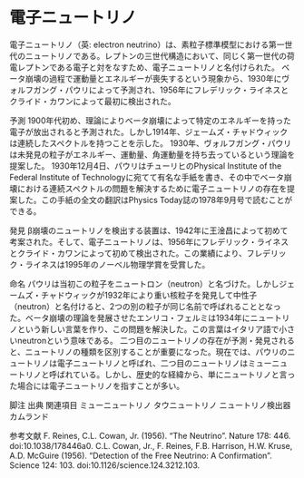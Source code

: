 # 電子ニュートリノ

電子ニュートリノ（英: electron neutrino）は、素粒子標準模型における第一世代のニュートリノである。レプトンの三世代構造において、同じく第一世代の荷電レプトンである電子と対をなすため、電子ニュートリノと名付けられた。
ベータ崩壊の過程で運動量とエネルギーが喪失するという現象から、1930年にヴォルフガング・パウリによって予測され、1956年にフレデリック・ライネスとクライド・カワンによって最初に検出された。

予測
1900年代初め、理論によりベータ崩壊によって特定のエネルギーを持った電子が放出されると予測された。しかし1914年、ジェームズ・チャドウィックは連続したスペクトルを持つことを示した。
1930年、ヴォルフガング・パウリは未発見の粒子がエネルギー、運動量、角運動量を持ち去っているという理論を提案した。
1930年12月4日、パウリはチューリヒのPhysical Institute of the Federal Institute of Technologyに宛てて有名な手紙を書き、その中でベータ崩壊における連続スペクトルの問題を解決するために電子ニュートリノの存在を提案した。この手紙の全文の翻訳はPhysics Today誌の1978年9月号で読むことができる。

発見
β崩壊のニュートリノを検出する装置は、1942年に王淦昌によって初めて考案された。そして、電子ニュートリノは、1956年にフレデリック・ライネスとクライド・カワンによって初めて検出された。この業績により、フレデリック・ライネスは1995年のノーベル物理学賞を受賞した。

命名
パウリは当初この粒子をニュートロン（neutron）と名づけた。しかしジェームズ・チャドウィックが1932年により重い核粒子を発見して中性子（neutron）と名付けると、2つの別の粒子が同じ名前で呼ばれることとなった。ベータ崩壊の理論を発展させたエンリコ・フェルミは1934年にニュートリノという新しい言葉を作り、この問題を解決した。この言葉はイタリア語で小さいneutronという意味である。
二つ目のニュートリノの存在が予測・発見されると、ニュートリノの種類を区別することが重要になった。現在では、パウリのニュートリノは電子ニュートリノと呼ばれ、二つ目のニュートリノはミューニュートリノと呼ばれている。しかし、歴史的な経緯から、単にニュートリノと言った場合には電子ニュートリノを指すことが多い。

脚注
出典
関連項目
ミューニュートリノ
タウニュートリノ
ニュートリノ検出器
カムランド

参考文献
F. Reines, C.L. Cowan, Jr. (1956). “The Neutrino”. Nature 178:  446. doi:10.1038/178446a0. 
C.L. Cowan, Jr., F. Reines, F.B. Harrison, H.W. Kruse, A.D. McGuire (1956). “Detection of the Free Neutrino: A Confirmation”. Science 124:  103. doi:10.1126/science.124.3212.103.